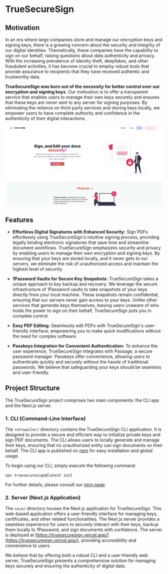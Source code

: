 # TrueSecureSign

## Motivation

In an era where large companies store and manage our encryption keys and signing keys, there is a growing concern about the security and integrity of our digital identities. Theoretically, these companies have the capability to sign on our behalf, raising questions about data authenticity and privacy. With the increasing prevalence of identity theft, deepfakes, and other fraudulent activities, it has become crucial to employ robust tools that provide assurance to recipients that they have received authentic and trustworthy data.

**TrueSecureSign was born out of the necessity for better control over our encryption and signing keys**. Our motivation is to offer a transparent service that enables users to manage their own keys securely and ensures that these keys are never sent to any server for signing purposes. By eliminating the reliance on third-party services and storing keys locally, we empower users to have complete authority and confidence in the authenticity of their digital interactions.



![Homepage](./_docs/home.png)


## Features

* **Effortless Digital Signatures with Enhanced Security:** Sign PDFs effortlessly using TrueSecureSign's intuitive signing process, providing legally binding electronic signatures that save time and streamline document workflows. TrueSecureSign emphasizes security and privacy by enabling users to manage their own encryption and signing keys. By ensuring that your keys are stored locally, and it never gets to our servers, we eliminate the risk of unauthorized access and maintain the highest level of security.

* **1Password Vaults for Secure Key Snapshots:** TrueSecureSign takes a unique approach to key backup and recovery. We leverage the secure infrastructure of 1Password vaults to take snapshots of your keys directly from your local machine. These snapshots remain confidential, ensuring that our servers never gain access to your keys. Unlike other services that generate keys themselves, leaving users unaware of who holds the power to sign on their behalf, TrueSecureSign puts you in complete control.

* **Easy PDF Editing:** Seamlessly edit PDFs with TrueSecureSign's user-friendly interface, empowering you to make quick modifications without the need for complex software.

* **Passkeys Integration for Convenient Authentication:** To enhance the user experience, TrueSecureSign integrates with Passage, a secure password manager. Passkeys offer convenience, allowing users to authenticate quickly and securely without the hassle of traditional passwords. We believe that safeguarding your keys should be seamless and user-friendly.



## Project Structure

The TrueSecureSign project comprises two main components: the CLI app and the Next.js server.

### 1. CLI (Command-Line Interface)

The `rottweiler/` directory contains the TrueSecureSign CLI application. It is designed to provide a secure and efficient way to initialize private keys and sign PDF documents. The CLI allows users to locally generate and manage their keys, ensuring that no unauthorized entity can sign documents on their behalf. The CLI app is published on [npm](https://www.npmjs.com/package/truesecuresign) for easy installation and global usage.

To begin using our CLI, simply execute the following command:

```shell
npx truesecuresign@latest init
```
For further details, please consult our [npm page](https://www.npmjs.com/package/truesecuresign).

### 2. Server (Next.js Application)

The `coco/` directory houses the Next.js application for TrueSecureSign. This web-based application offers a user-friendly interface for managing keys, certificates, and other related functionalities. The Next.js server provides a seamless experience for users to securely interact with their keys, backup them locally to 1Password, and sign documents with confidence. The server is deployed at [https://truesecuresign.vercel.app/](https://truesecuresign.vercel.app/), providing accessibility and convenience to users.

We believe that by offering both a robust CLI and a user-friendly web server, TrueSecureSign presents a comprehensive solution for managing keys securely and ensuring the authenticity of digital data.
